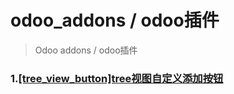 # odoo_addons / odoo插件

> Odoo addons / odoo插件

### 1.[[tree_view_button]tree视图自定义添加按钮](tree_view_button)

